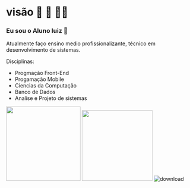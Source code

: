 # visão 🚂 🚩 ✌🏼 
### Eu sou o Aluno luiz 😬
Atualmente faço ensino medio profissionalizante, técnico em desenvolvimento de sistemas. 

Disciplinas:
- Progmação Front-End
- Progamação Mobile
- Ciencias da Computação
- Banco de Dados
- Analise e Projeto de sistemas
  
<img height="200px" src="https://cdn.jsdelivr.net/gh/devicons/devicon@latest/icons/apple/apple-original.svg" /> <img height="190px" src="https://cdn.jsdelivr.net/gh/devicons/devicon@latest/icons/twitter/twitter-original.svg" /> ![download](https://github.com/xsjg/xsjg/assets/159436739/e8c8f06e-d452-42c2-a41d-68cece710403)

